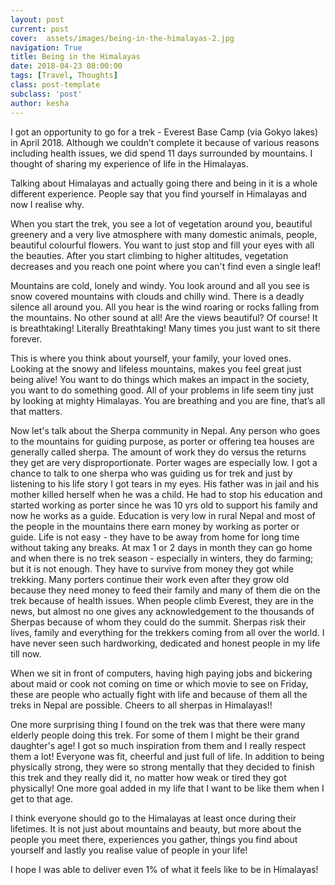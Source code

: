 ```yaml
---
layout: post
current: post
cover:  assets/images/being-in-the-himalayas-2.jpg
navigation: True
title: Being in the Himalayas
date: 2018-04-23 08:00:00
tags: [Travel, Thoughts]
class: post-template
subclass: 'post'
author: kesha
---
```


<p>I got an opportunity to go for a trek - Everest Base Camp (via Gokyo lakes) in April 2018. Although we couldn’t complete it because of various reasons including health issues, we did spend 11 days surrounded by mountains. I thought of sharing my experience of life in the Himalayas.</p>

<p>Talking about Himalayas and actually going there and being in it is a whole different experience. People say that you find yourself in Himalayas and now I realise why.</p>

<p>When you start the trek, you see a lot of vegetation around you, beautiful greenery and a very live atmosphere with many domestic animals, people, beautiful colourful flowers. You want to just stop and fill your eyes with all the beauties. After you start climbing to higher altitudes, vegetation decreases and you reach one point where you can't find even a single leaf!</p>

<p>Mountains are cold, lonely and windy. You look around and all you see is snow covered mountains with clouds and chilly wind. There is a deadly silence all around you. All you hear is the wind roaring or rocks falling from the mountains. No other sound at all! Are the views beautiful? Of course! It is breathtaking! Literally Breathtaking! Many times you just want to sit there forever.</p>

<p>This is where you think about yourself, your family, your loved ones. Looking at the snowy and lifeless mountains, makes you feel great just being alive! You want to do things which makes an impact in the society, you want to do something good. All of your problems in life seem tiny just by looking at mighty Himalayas. You are breathing and you are fine, that’s all that matters.</p>

<p>Now let's talk about the Sherpa community in Nepal. Any person who goes to the mountains for guiding purpose, as porter or offering tea houses are generally called sherpa. The amount of work they do versus the returns they get are very disproportionate. Porter wages are especially low. I got a chance to talk to one sherpa who was guiding us for trek and just by listening to his life story I got tears in my eyes. His father was in jail and his mother killed herself when he was a child. He had to stop his education and started working as porter since he was 10 yrs old to support his family and now he works as a guide. Education is very low in rural Nepal and most of the people in the mountains there earn money by working as porter or guide. Life is not easy - they have to be away from home for long time without taking any breaks. At max 1 or 2 days in month they can go home and when there is no trek season - especially in winters, they do farming; but it is not enough. They have to survive from money they got while trekking. Many porters continue their work even after they grow old because they need money to feed their family and many of them die on the trek because of health issues. When people climb Everest, they are in the news, but almost no one gives any acknowledgement to the thousands of Sherpas because of whom they could do the summit. Sherpas risk their lives, family and everything for the trekkers coming from all over the world. I have never seen such hardworking, dedicated and honest people in my life till now.</p>

<p>When we sit in front of computers, having high paying jobs and bickering about maid or cook not coming on time or which movie to see on Friday, these are people who actually fight with life and because of them all the treks in Nepal are possible. Cheers to all sherpas in Himalayas!!</p>

<p>One more surprising thing I found on the trek was that there were many elderly people doing this trek. For some of them I might be their grand daughter's age! I got so much inspiration from them and I really respect them a lot! Everyone was fit, cheerful and just full of life. In addition to being physically strong, they were so strong mentally that they decided to finish this trek and they really did it, no matter how weak or tired they got physically! One more goal added in my life that I want to be like them when I get to that age.</p>

<p>I think everyone should go to the Himalayas at least once during their lifetimes. It is not just about mountains and beauty, but more about the people you meet there, experiences you gather, things you find about yourself and lastly you realise value of people in your life!</p>

<p>I hope I was able to deliver even 1% of what it feels like to be in Himalayas!</p>
